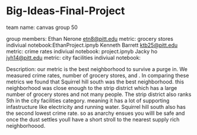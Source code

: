 # Big-Ideas-Final-Project
team name:
canvas group 50

group members:
Ethan Nerone etn8@pitt.edu   metric: grocery stores   indiviual notebook:EthanProject.ipnyb
Kenneth Barrett ktb25@pitt.edu   metric: crime rates   indiviual notebook: project.ipnyb
Jacky ho jyh14@pitt.edu   metric: city facilities   indiviual notebook:

Description:
our metric is the best neighborhood to survive a purge in. We measured crime rates, number of grocery stores, and . In comparing these metrics we found that Squirrel hill south was the best neighborhood. this neighborhood was close enough to the strip district which has a large number of grocery stores and not many people. The strip district also ranks 5th in the city facilities category. meaning it has a lot of supporting infastructure like electricity and running water. Squirrel hill south also has the second lowest crime rate. so as anarchy ensues you willl be safe and once the dust settles youll have a short stroll to the nearest supply rich neighborhoood.
